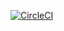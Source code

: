 [![CircleCI](https://dl.circleci.com/status-badge/img/gh/gunerkaanalkim/lonely-dolphin/tree/main.svg?style=svg)](https://dl.circleci.com/status-badge/redirect/gh/gunerkaanalkim/lonely-dolphin/tree/main)